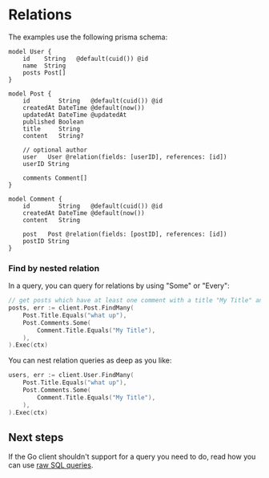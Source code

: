 # Relations

The examples use the following prisma schema:

```prisma
model User {
    id    String   @default(cuid()) @id
    name  String
    posts Post[]
}

model Post {
    id        String   @default(cuid()) @id
    createdAt DateTime @default(now())
    updatedAt DateTime @updatedAt
    published Boolean
    title     String
    content   String?

    // optional author
    user   User @relation(fields: [userID], references: [id])
    userID String

    comments Comment[]
}

model Comment {
    id        String   @default(cuid()) @id
    createdAt DateTime @default(now())
    content   String

    post   Post @relation(fields: [postID], references: [id])
    postID String
}
```

### Find by nested relation

In a query, you can query for relations by using "Some" or "Every":

```go
// get posts which have at least one comment with a title "My Title" and that post's comments are all "What up?"
posts, err := client.Post.FindMany(
    Post.Title.Equals("what up"),
    Post.Comments.Some(
        Comment.Title.Equals("My Title"),
    ),
).Exec(ctx)
```

You can nest relation queries as deep as you like:

```go
users, err := client.User.FindMany(
    Post.Title.Equals("what up"),
    Post.Comments.Some(
        Comment.Title.Equals("My Title"),
    ),
).Exec(ctx)
```

## Next steps

If the Go client shouldn't support for a query you need to do, read how you can use [raw SQL queries](11-raw.md).
